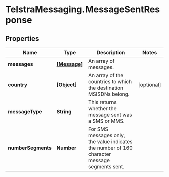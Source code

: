 # TelstraMessaging.MessageSentResponse

## Properties
Name | Type | Description | Notes
------------ | ------------- | ------------- | -------------
**messages** | [**[Message]**](Message.md) | An array of messages. | 
**country** | **[Object]** | An array of the countries to which the destination MSISDNs belong. | [optional] 
**messageType** | **String** | This returns whether the message sent was a SMS or MMS. | 
**numberSegments** | **Number** | For SMS messages only, the value indicates the number of 160 character message segments sent.  | 


